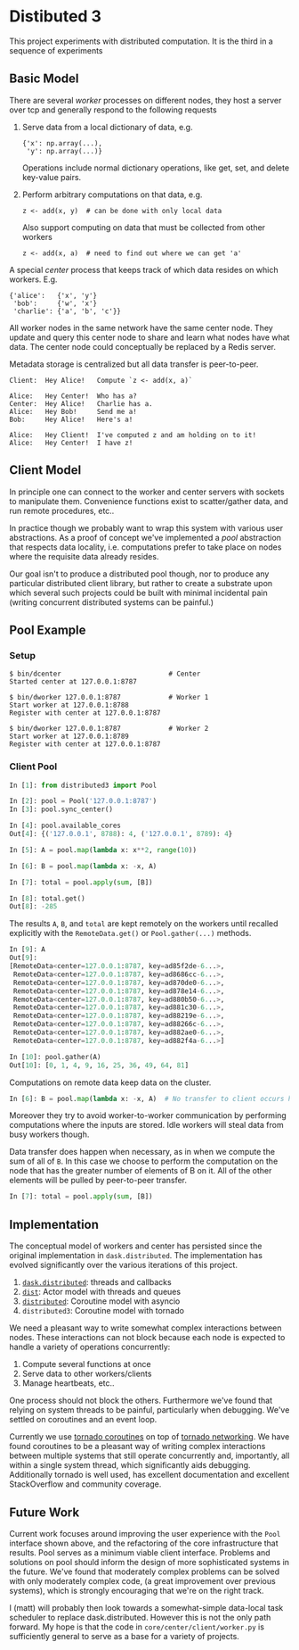 Distibuted 3
============

This project experiments with distributed computation.  It is the third in a
sequence of experiments


Basic Model
-----------

There are several *worker* processes on different nodes, they host a server over
tcp and generally respond to the following requests

1.  Serve data from a local dictionary of data, e.g.

        {'x': np.array(...),
         'y': np.array(...)}

    Operations include normal dictionary operations, like get, set, and delete
    key-value pairs.

2.  Perform arbitrary computations on that data, e.g.

        z <- add(x, y)  # can be done with only local data

    Also support computing on data that must be collected from other workers

        z <- add(x, a)  # need to find out where we can get 'a'

A special *center* process that keeps track of which data resides on
which workers. E.g.

    {'alice':   {'x', 'y'}
     'bob':     {'w', 'x'}
     'charlie': {'a', 'b', 'c'}}

All worker nodes in the same network have the same center node.  They update
and query this center node to share and learn what nodes have what data.  The
center node could conceptually be replaced by a Redis server.

Metadata storage is centralized but all data transfer is peer-to-peer.

    Client:  Hey Alice!   Compute `z <- add(x, a)`

    Alice:   Hey Center!  Who has a?
    Center:  Hey Alice!   Charlie has a.
    Alice:   Hey Bob!     Send me a!
    Bob:     Hey Alice!   Here's a!

    Alice:   Hey Client!  I've computed z and am holding on to it!
    Alice:   Hey Center!  I have z!


Client Model
------------

In principle one can connect to the worker and center servers with sockets to
manipulate them.  Convenience functions exist to scatter/gather data, and run
remote procedures, etc..

In practice though we probably want to wrap this system with various user
abstractions.  As a proof of concept we've implemented a *pool* abstraction
that respects data locality, i.e. computations prefer to take place on nodes
where the requisite data already resides.

Our goal isn't to produce a distributed pool though, nor to produce any
particular distributed client library, but rather to create a substrate upon
which several such projects could be built with minimal incidental pain
(writing concurrent distributed systems can be painful.)


Pool Example
------------

### Setup

    $ bin/dcenter                           # Center
    Started center at 127.0.0.1:8787

    $ bin/dworker 127.0.0.1:8787            # Worker 1
    Start worker at 127.0.0.1:8788
    Register with center at 127.0.0.1:8787

    $ bin/dworker 127.0.0.1:8787            # Worker 2
    Start worker at 127.0.0.1:8789
    Register with center at 127.0.0.1:8787

### Client Pool

```python
In [1]: from distributed3 import Pool

In [2]: pool = Pool('127.0.0.1:8787')
In [3]: pool.sync_center()

In [4]: pool.available_cores
Out[4]: {('127.0.0.1', 8788): 4, ('127.0.0.1', 8789): 4}

In [5]: A = pool.map(lambda x: x**2, range(10))

In [6]: B = pool.map(lambda x: -x, A)

In [7]: total = pool.apply(sum, [B])

In [8]: total.get()
Out[8]: -285
```

The results `A`, `B`, and `total` are kept remotely on the workers until
recalled explicitly with the `RemoteData.get()` or `Pool.gather(...)` methods.

```python
In [9]: A
Out[9]:
[RemoteData<center=127.0.0.1:8787, key=ad85f2de-6...>,
 RemoteData<center=127.0.0.1:8787, key=ad8686cc-6...>,
 RemoteData<center=127.0.0.1:8787, key=ad870de0-6...>,
 RemoteData<center=127.0.0.1:8787, key=ad878e14-6...>,
 RemoteData<center=127.0.0.1:8787, key=ad880b50-6...>,
 RemoteData<center=127.0.0.1:8787, key=ad881c30-6...>,
 RemoteData<center=127.0.0.1:8787, key=ad88219e-6...>,
 RemoteData<center=127.0.0.1:8787, key=ad88266c-6...>,
 RemoteData<center=127.0.0.1:8787, key=ad882ae0-6...>,
 RemoteData<center=127.0.0.1:8787, key=ad882f4a-6...>]

In [10]: pool.gather(A)
Out[10]: [0, 1, 4, 9, 16, 25, 36, 49, 64, 81]
```

Computations on remote data keep data on the cluster.

```python
In [6]: B = pool.map(lambda x: -x, A)  # No transfer to client occurs here
```

Moreover they try to avoid worker-to-worker communication by
performing computations where the inputs are stored.  Idle workers will steal
data from busy workers though.

Data transfer does happen when necessary, as in when we compute the sum
of all of `B`.  In this case we choose to perform the computation
on the node that has the greater number of elements of B on it.  All of the
other elements will be pulled by peer-to-peer transfer.

```python
In [7]: total = pool.apply(sum, [B])
```


Implementation
--------------

The conceptual model of workers and center has persisted since the original
implementation in `dask.distributed`.  The implementation has evolved
significantly over the various iterations of this project.

1.  [`dask.distributed`](http://dask.pydata.org/en/latest/distributed.html):  threads and callbacks
2.  [`dist`](https://github.com/mrocklin/dist):  Actor model with threads and queues
3.  [`distributed`](https://github.com/mrocklin/distributed):  Coroutine model with asyncio
4.  `distributed3`:  Coroutine model with tornado

We need a pleasant way to write somewhat complex interactions between nodes.
These interactions can not block because each node is expected to handle a
variety of operations concurrently:

1.  Compute several functions at once
2.  Serve data to other workers/clients
3.  Manage heartbeats, etc..

One process should not block the others.  Furthermore we've found that relying
on system threads to be painful, particularly when debugging.  We've settled on
coroutines and an event loop.

Currently we use
[tornado coroutines](http://tornado.readthedocs.org/en/latest/coroutine.html)
on top of
[tornado networking](http://tornado.readthedocs.org/en/latest/networking.html).
We have found coroutines to be a pleasant way of writing complex
interactions between multiple systems that still operate concurrently and,
importantly, all within a single system thread, which significantly aids
debugging.  Additionally tornado is well used, has excellent documentation and
excellent StackOverflow and community coverage.


Future Work
-----------

Current work focuses around improving the user experience with the `Pool`
interface shown above, and the refactoring of the core infrastructure that
results.  Pool serves as a minimum viable client interface.  Problems and
solutions on pool should inform the design of more sophisticated systems in the
future.  We've found that moderately complex problems can be solved with only
moderately complex code, (a great improvement over previous systems), which is
strongly encouraging that we're on the right track.

I (matt) will probably then look towards a somewhat-simple data-local task
scheduler to replace dask.distributed.  However this is not the only path
forward.  My hope is that the code in `core/center/client/worker.py` is
sufficiently general to serve as a base for a variety of projects.
